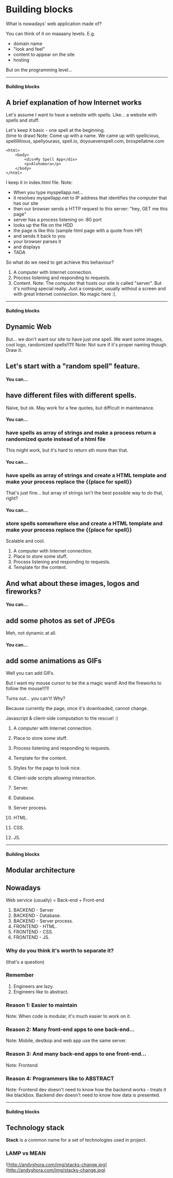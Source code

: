 # Building blocks
<!-- .slide: data-background-image="https://s-media-cache-ak0.pinimg.com/originals/2f/ae/e1/2faee1afb1444950f14b8feea47620ff.jpg" -->

What is nowadays' web application made of?

You can think of it on maaaany levels.
E.g.
- domain name
- "look and feel"
- content to appear on the site
- hosting

But on the programming level...

---

#### Building blocks
## A brief explanation of how Internet works

Let's assume I want to have a website with spells. Like... a website with spells and stuff. <br />

Let's keep it basic - one spell at the beginning. <br />
(time to draw)
Note:
Come up with a name. We came up with spellicious, spellillitious, spellyourass, spell.io, doyouevenspell.com, brospellatme.com

```
<html>
    <body>
        <div>My Spell App</div>
        <p>Alohomora</p>
    </body>
</html>
```
I keep it in index.html file.
Note:
- When you type myspellapp.net... 
- it resolves myspellapp.net to IP address that identifies the computer that has our site
- then our browser sends a HTTP request to this server: "hey, GET me this page"
- server has a process listening on :80 port 
- looks up the file on the HDD
- the page is like this (sample html page with a quote from HP)
- and sends it back to you
- your browser parses it
- and displays
- TADA

So what do we need to get achieve this behaviour?

1. A computer with Internet connection. <!-- .element: class="fragment" data-fragment-index="1" -->
2. Process listening and responding to requests.  <!-- .element: class="fragment" data-fragment-index="2" -->
3. Content. <!-- .element: class="fragment" data-fragment-index="3 " -->
Note:
The computer that hosts our site is called "server". But it's nothing special really. Just a computer, usually without a screen and with great Internet connection.
No magic here :(.

---

#### Building blocks
## Dynamic Web

But... we don't want our site to have just one spell.
We want some images, cool logo, randomized spells!!11!
Note:
Not sure if it's proper naming though. Draw it.

## Let's start with a "random spell" feature.

#### You can...
## have different files with different spells.
Naive, but ok. May work for a few quotes, but difficult in maintenance. <!-- .element: class="fragment" data-fragment-index="2" -->

#### You can...
### have spells as array of strings and make a process return a randomized quote instead of a html file
This might work, but it's hard to return sth more than that. <!-- .element: class="fragment" data-fragment-index="2" -->

#### You can...
### have spells as array of strings and create a HTML template and make your process replace the {{place for spell}}
That's just fine... but array of strings isn't the best possible way to do that, right? <!-- .element: class="fragment" data-fragment-index="2" -->

#### You can...
### store spells somewhere else and create a HTML template and make your process replace the {{place for spell}}
Scalable and cool. <!-- .element: class="fragment" data-fragment-index="2" -->

1. A computer with Internet connection. <!-- .element: class="fragment" data-fragment-index="1" -->
2. Place to store some stuff. <!-- .element: class="fragment" data-fragment-index="2" -->
3. Process listening and responding to requests. <!-- .element: class="fragment" data-fragment-index="1" -->
4. Template for the content. <!-- .element: class="fragment" data-fragment-index="1" -->

## And what about these images, logos and fireworks?

#### You can...
## add some photos as set of JPEGs
Meh, not dynamic at all.

#### You can...
## add some animations as GIFs
Well you can add GIFs. 

But I want my mouse cursor to be the a magic wand! And the fireworks to follow the mouse!!!1!

Turns out... you can't! Why?

Because currently the page, once it's downloaded, cannot change. 

Javascript & client-side computation to the rescue! :)

1. A computer with Internet connection. <!-- .element: class="fragment" data-fragment-index="1" -->
2. Place to store some stuff.  <!-- .element: class="fragment" data-fragment-index="1" -->
3. Process listening and responding to requests.  <!-- .element: class="fragment" data-fragment-index="1" -->
4. Template for the content.  <!-- .element: class="fragment" data-fragment-index="1" -->
5. Styles for the page to look nice.  <!-- .element: class="fragment" data-fragment-index="2" -->
6. Client-side scripts allowing interaction.  <!-- .element: class="fragment" data-fragment-index="3" -->

1. Server.
2. Database.
3. Server process.
4. HTML.
5. CSS.
6. JS.

---

#### Building blocks
## Modular architecture

## Nowadays
Web service (usually) = Back-end + Front-end

1. BACKEND - Server
2. BACKEND - Database.
3. BACKEND - Server process.
4. FRONTEND - HTML.
5. FRONTEND - CSS.
6. FRONTEND - JS.

### Why do you think it's worth to separate it?
(that's a question)

### Remember
1. Engineers are lazy. <!-- .element: class="fragment" data-fragment-index="1" -->
2. Engineers like to abstract. <!-- .element: class="fragment" data-fragment-index="2" -->

### Reason 1: Easier to maintain
Note:
When code is modular, it's much easier to work on it. 

### Reason 2: Many front-end apps to one back-end...
Note:
Mobile, destkop and web app use the same server.

### Reason 3: And many back-end apps to one front-end...
Note:
Frontend 

### Reason 4: Programmers like to ABSTRACT
Note:
Frontend dev doesn't need to know how the backend works - treats it like blackbox.
Backend dev doesn't need to know how data is presented.

---

#### Building blocks
## Technology stack

**Stack** is a common name for a set of technologies used in project.

### LAMP vs MEAN
![http://andyshora.com/img/stacks-change.jpg](http://andyshora.com/img/stacks-change.jpg)  <!-- .element: style="width:600px" -->